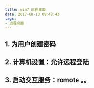 ```yaml
---
title: win7 远程桌面
date: 2017-08-13 09:48:43
tags:
- 远程桌面
---
```


## 1. 为用户创建密码
## 2. 计算机设置：允许远程登陆
## 3. 启动交互服务：romote 。。 